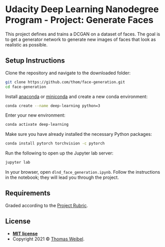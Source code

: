 # Udacity Deep Learning Nanodegree Program - Project: Generate Faces

This project defines and trains a DCGAN on a dataset of faces. The goal is to
get a generator network to generate new images of faces that look as realistic
as possible.

## Setup Instructions

Clone the repository and navigate to the downloaded folder:

```bash
git clone https://github.com/thom/face-generation.git
cd face-generation
```

Install [anaconda](https://www.anaconda.com/products/individual) or
[miniconda](https://docs.conda.io/en/latest/miniconda.html) and create a new
conda environment:

```bash
conda create --name deep-learning python=3
```

Enter your new environment:

```bash
conda activate deep-learning
```

Make sure you have already installed the necessary Python packages:

```bash
conda install pytorch torchvision -c pytorch
```

Run the following to open up the Jupyter lab server:

```bash
jupyter lab
```

In your browser, open ```dlnd_face_generation.ipynb```. Follow the instructions
in the notebook; they will lead you through the project.

## Requirements

Graded according to the [Project Rubric](https://review.udacity.com/#!/rubrics/2261/view).

## License

- **[MIT license](http://opensource.org/licenses/mit-license.php)**
- Copyright 2021 © [Thomas Weibel](https://github.com/thom).
